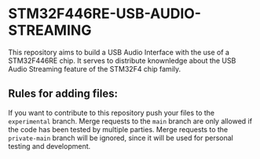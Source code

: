 # STM32F446RE-USB-AUDIO-STREAMING
This repository aims to build a USB Audio Interface with the use of a STM32F446RE chip. It serves to distribute knownledge about the USB Audio Streaming feature of the STM32F4 chip family.

## Rules for adding files:
If you want to contribute to this repository push your files to the `experimental` branch.
Merge requests to the `main` branch are only allowed if the code has been tested by multiple parties.
Merge requests to the `private-main` branch will be ignored, since it will be used for personal testing and development.
